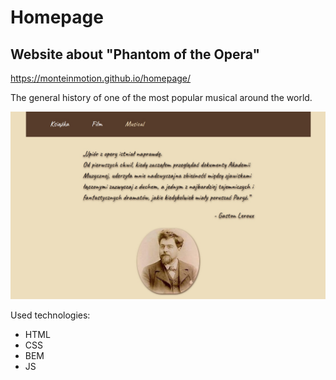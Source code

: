 # Homepage
## Website about "Phantom of the Opera"  

https://monteinmotion.github.io/homepage/

The general history of one of the most popular musical around the world. 

![Image of the website](https://github.com/MonteInMotion/homepage/blob/main/images/Screenshot.jpg?raw=true)

Used technologies: 
- HTML
- CSS 
- BEM
- JS
